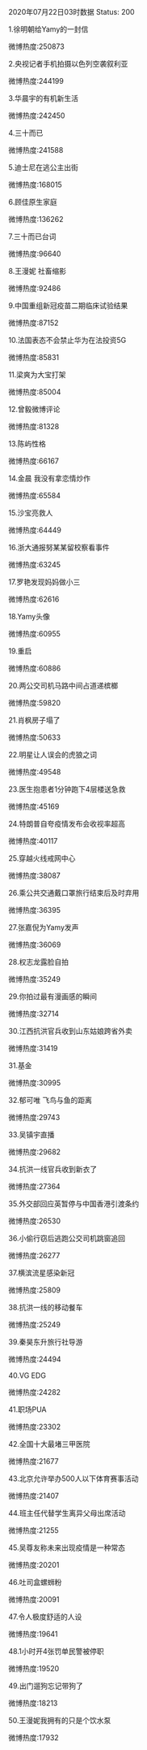 2020年07月22日03时数据
Status: 200

1.徐明朝给Yamy的一封信

微博热度:250873

2.央视记者手机拍摄以色列空袭叙利亚

微博热度:244199

3.华晨宇的有机新生活

微博热度:242450

4.三十而已

微博热度:241588

5.迪士尼在逃公主出街

微博热度:168015

6.顾佳原生家庭

微博热度:136262

7.三十而已台词

微博热度:96640

8.王漫妮 社畜缩影

微博热度:92486

9.中国重组新冠疫苗二期临床试验结果

微博热度:87152

10.法国表态不会禁止华为在法投资5G

微博热度:85831

11.梁爽为大宝打架

微博热度:85004

12.曾毅微博评论

微博热度:81328

13.陈屿性格

微博热度:66167

14.金晨 我没有拿恋情炒作

微博热度:65584

15.沙宝亮救人

微博热度:64449

16.浙大通报努某某留校察看事件

微博热度:63245

17.罗艳发现妈妈做小三

微博热度:62616

18.Yamy头像

微博热度:60955

19.重启

微博热度:60886

20.两公交司机马路中间占道递槟榔

微博热度:59820

21.肖枫房子塌了

微博热度:50633

22.明星让人误会的虎狼之词

微博热度:49548

23.医生抱患者1分钟跑下4层楼送急救

微博热度:45169

24.特朗普自夸疫情发布会收视率超高

微博热度:40117

25.穿越火线戒网中心

微博热度:38087

26.乘公共交通戴口罩旅行结束后及时弃用

微博热度:36395

27.张嘉倪为Yamy发声

微博热度:36069

28.权志龙露脸自拍

微博热度:35249

29.你拍过最有漫画感的瞬间

微博热度:32714

30.江西抗洪官兵收到山东姑娘跨省外卖

微博热度:31419

31.基金

微博热度:30995

32.郁可唯 飞鸟与鱼的距离

微博热度:29743

33.吴镇宇直播

微博热度:29682

34.抗洪一线官兵收到新衣了

微博热度:27364

35.外交部回应英暂停与中国香港引渡条约

微博热度:26530

36.小偷行窃后逃跑公交司机跳窗追回

微博热度:26277

37.横滨流星感染新冠

微博热度:25809

38.抗洪一线的移动餐车

微博热度:25249

39.秦昊东升旅行社导游

微博热度:24494

40.VG EDG

微博热度:24282

41.职场PUA

微博热度:23302

42.全国十大最堵三甲医院

微博热度:21677

43.北京允许举办500人以下体育赛事活动

微博热度:21407

44.班主任代替学生离异父母出席活动

微博热度:21255

45.吴尊友称未来出现疫情是一种常态

微博热度:20201

46.吐司盒螺蛳粉

微博热度:20091

47.令人极度舒适的人设

微博热度:19641

48.1小时开4张罚单民警被停职

微博热度:19520

49.出门遛狗忘记带狗了

微博热度:18213

50.王漫妮我拥有的只是个饮水泵

微博热度:17932

